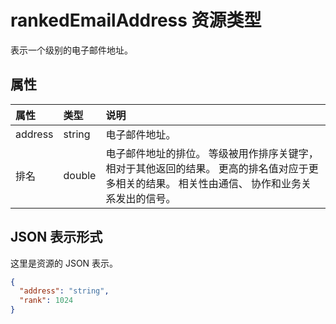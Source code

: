 # <a name="rankedemailaddress-resource-type"></a>rankedEmailAddress 资源类型

表示一个级别的电子邮件地址。


## <a name="properties"></a>属性
| 属性     | 类型   |说明|
|:---------------|:--------|:----------|
|address|string|电子邮件地址。|
|排名|double|电子邮件地址的排位。 等级被用作排序关键字，相对于其他返回的结果。 更高的排名值对应于更多相关的结果。 相关性由通信、 协作和业务关系发出的信号。|

## <a name="json-representation"></a>JSON 表示形式

这里是资源的 JSON 表示。

<!-- {
  "blockType": "resource",
  "optionalProperties": [

  ],
  "@odata.type": "microsoft.graph.rankedemailaddress"
}-->

```json
{
  "address": "string",
  "rank": 1024
}

```

<!-- uuid: 8fcb5dbc-d5aa-4681-8e31-b001d5168d79
2015-10-25 14:57:30 UTC -->
<!-- {
  "type": "#page.annotation",
  "description": "rankedEmailAddress resource",
  "keywords": "",
  "section": "documentation",
  "tocPath": ""
}-->
